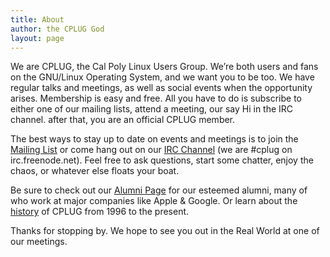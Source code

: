 ```yaml
---
title: About
author: the CPLUG God
layout: page
---
```

We are CPLUG, the Cal Poly Linux Users Group. We&#8217;re both users and fans on the GNU/Linux Operating System, and we want you to be too. We have regular talks and meetings, as well as social events when the opportunity arises. Membership is easy and free. All you have to do is subscribe to either one of our mailing lists, attend a meeting, our say Hi in the IRC channel. after that, you are an official CPLUG member.

The best ways to stay up to date on events and meetings is to join the [Mailing List][1] or come hang out on our [IRC Channel][2] (we are #cplug on irc.freenode.net). Feel free to ask questions, start some chatter, enjoy the chaos, or whatever else floats your boat.

Be sure to check out our [Alumni Page][3] for our esteemed alumni, many of who work at major companies like Apple & Google. Or learn about the [history][] of CPLUG from 1996 to the present.

Thanks for stopping by. We hope to see you out in the Real World at one of our meetings.

 [1]: http://lists.cplug.org
 [2]: irc://irc.freenode.net/cplug
 [3]: alums/
 [history]: a-brief-history-of-cplug/
